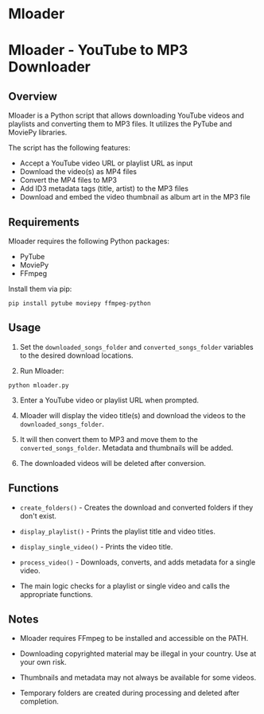 # Mloader

# Mloader - YouTube to MP3 Downloader

## Overview

Mloader is a Python script that allows downloading YouTube videos and playlists and converting them to MP3 files. It utilizes the PyTube and MoviePy libraries.

The script has the following features:

- Accept a YouTube video URL or playlist URL as input
- Download the video(s) as MP4 files
- Convert the MP4 files to MP3 
- Add ID3 metadata tags (title, artist) to the MP3 files
- Download and embed the video thumbnail as album art in the MP3 file

## Requirements

Mloader requires the following Python packages:

- PyTube
- MoviePy 
- FFmpeg

Install them via pip:

```
pip install pytube moviepy ffmpeg-python
```

## Usage

1. Set the `downloaded_songs_folder` and `converted_songs_folder` variables to the desired download locations.

2. Run Mloader:

```
python mloader.py
```

3. Enter a YouTube video or playlist URL when prompted. 

4. Mloader will display the video title(s) and download the videos to the `downloaded_songs_folder`.

5. It will then convert them to MP3 and move them to the `converted_songs_folder`. Metadata and thumbnails will be added. 

6. The downloaded videos will be deleted after conversion.

## Functions

- `create_folders()` - Creates the download and converted folders if they don't exist.

- `display_playlist()` - Prints the playlist title and video titles.

- `display_single_video()` - Prints the video title. 

- `process_video()` - Downloads, converts, and adds metadata for a single video.

- The main logic checks for a playlist or single video and calls the appropriate functions.

## Notes

- Mloader requires FFmpeg to be installed and accessible on the PATH.

- Downloading copyrighted material may be illegal in your country. Use at your own risk. 

- Thumbnails and metadata may not always be available for some videos.

- Temporary folders are created during processing and deleted after completion.
